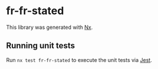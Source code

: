 # fr-fr-stated

This library was generated with [Nx](https://nx.dev).

## Running unit tests

Run `nx test fr-fr-stated` to execute the unit tests via [Jest](https://jestjs.io).
